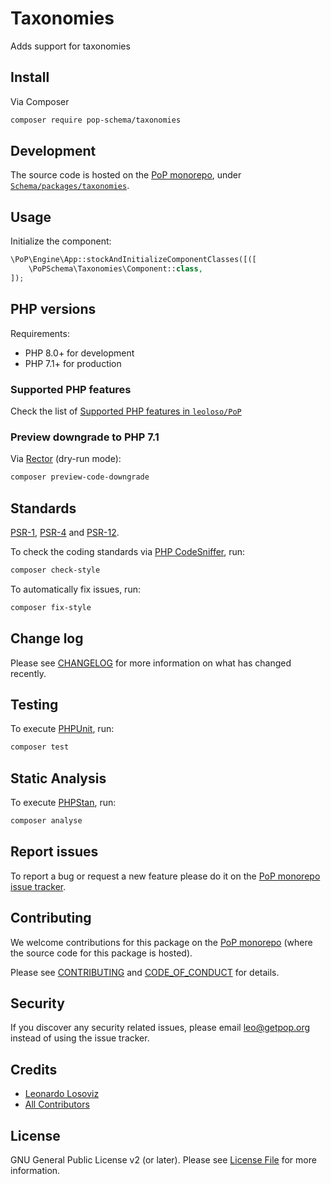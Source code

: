 # Taxonomies

<!--
[![Build Status][ico-travis]][link-travis]
[![Quality Score][ico-code-quality]][link-code-quality]
[![Software License][ico-license]](LICENSE.md)
[![Latest Version on Packagist][ico-version]][link-packagist]
[![Coverage Status][ico-scrutinizer]][link-scrutinizer]
[![Total Downloads][ico-downloads]][link-downloads]
-->

Adds support for taxonomies

## Install

Via Composer

``` bash
composer require pop-schema/taxonomies
```

## Development

The source code is hosted on the [PoP monorepo](https://github.com/leoloso/PoP), under [`Schema/packages/taxonomies`](https://github.com/leoloso/PoP/tree/master/layers/Schema/packages/taxonomies).

## Usage

Initialize the component:

``` php
\PoP\Engine\App::stockAndInitializeComponentClasses([([
    \PoPSchema\Taxonomies\Component::class,
]);
```

## PHP versions

Requirements:

- PHP 8.0+ for development
- PHP 7.1+ for production

### Supported PHP features

Check the list of [Supported PHP features in `leoloso/PoP`](https://github.com/leoloso/PoP/blob/master/docs/supported-php-features.md)

### Preview downgrade to PHP 7.1

Via [Rector](https://github.com/rectorphp/rector) (dry-run mode):

```bash
composer preview-code-downgrade
```

## Standards

[PSR-1](https://www.php-fig.org/psr/psr-1), [PSR-4](https://www.php-fig.org/psr/psr-4) and [PSR-12](https://www.php-fig.org/psr/psr-12).

To check the coding standards via [PHP CodeSniffer](https://github.com/squizlabs/PHP_CodeSniffer), run:

``` bash
composer check-style
```

To automatically fix issues, run:

``` bash
composer fix-style
```

## Change log

Please see [CHANGELOG](CHANGELOG.md) for more information on what has changed recently.

## Testing

To execute [PHPUnit](https://phpunit.de/), run:

``` bash
composer test
```

## Static Analysis

To execute [PHPStan](https://github.com/phpstan/phpstan), run:

``` bash
composer analyse
```

## Report issues

To report a bug or request a new feature please do it on the [PoP monorepo issue tracker](https://github.com/leoloso/PoP/issues).

## Contributing

We welcome contributions for this package on the [PoP monorepo](https://github.com/leoloso/PoP) (where the source code for this package is hosted).

Please see [CONTRIBUTING](CONTRIBUTING.md) and [CODE_OF_CONDUCT](CODE_OF_CONDUCT.md) for details.

## Security

If you discover any security related issues, please email leo@getpop.org instead of using the issue tracker.

## Credits

- [Leonardo Losoviz][link-author]
- [All Contributors][link-contributors]

## License

GNU General Public License v2 (or later). Please see [License File](LICENSE.md) for more information.

[ico-version]: https://img.shields.io/packagist/v/pop-schema/taxonomies.svg?style=flat-square
[ico-license]: https://img.shields.io/badge/license-GPLv2-brightgreen.svg?style=flat-square
[ico-travis]: https://img.shields.io/travis/pop-schema/taxonomies/master.svg?style=flat-square
[ico-scrutinizer]: https://img.shields.io/scrutinizer/coverage/g/pop-schema/taxonomies.svg?style=flat-square
[ico-code-quality]: https://img.shields.io/scrutinizer/g/pop-schema/taxonomies.svg?style=flat-square
[ico-downloads]: https://img.shields.io/packagist/dt/pop-schema/taxonomies.svg?style=flat-square

[link-packagist]: https://packagist.org/packages/pop-schema/taxonomies
[link-travis]: https://travis-ci.org/pop-schema/taxonomies
[link-scrutinizer]: https://scrutinizer-ci.com/g/pop-schema/taxonomies/code-structure
[link-code-quality]: https://scrutinizer-ci.com/g/pop-schema/taxonomies
[link-downloads]: https://packagist.org/packages/pop-schema/taxonomies
[link-author]: https://github.com/leoloso
[link-contributors]: ../../../../../../contributors
